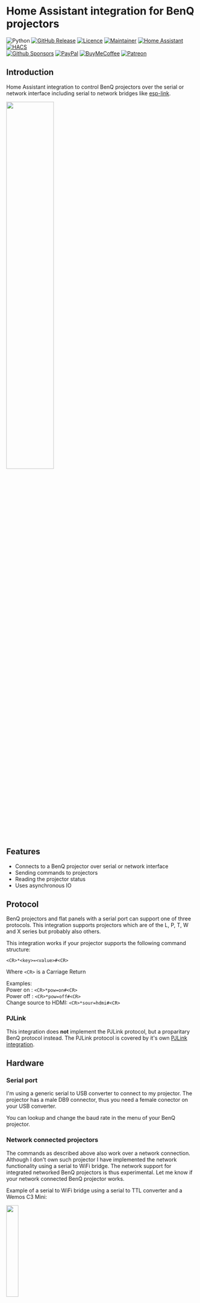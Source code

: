 # Home Assistant integration for BenQ projectors

![Python][python-shield]
[![GitHub Release][releases-shield]][releases]
[![Licence][license-shield]][license]
[![Maintainer][maintainer-shield]][maintainer]
[![Home Assistant][homeassistant-shield]][homeassistant]
[![HACS][hacs-shield]][hacs]  
[![Github Sponsors][github-shield]][github]
[![PayPal][paypal-shield]][paypal]
[![BuyMeCoffee][buymecoffee-shield]][buymecoffee]
[![Patreon][patreon-shield]][patreon]

## Introduction

Home Assistant integration to control BenQ projectors over the serial or network interface
including serial to network bridges like [esp-link](https://github.com/jeelabs/esp-link).

<img src="https://raw.githubusercontent.com/rrooggiieerr/homeassistant-benqprojector/main/Screenshot%201b.png" style="width: 50%;"/>

## Features

* Connects to a BenQ projector over serial or network interface
* Sending commands to projectors
* Reading the projector status
* Uses asynchronous IO

## Protocol

BenQ projectors and flat panels with a serial port can support one of three protocols. This
integration supports projectors which are of the L, P, T, W and X series but probably also others.

This integration works if your projector supports the following command structure:

```
<CR>*<key>=<value>#<CR>
```

Where `<CR>` is a Carriage Return

Examples:  
Power on   : `<CR>*pow=on#<CR>`  
Power off  : `<CR>*pow=off#<CR>`  
Change source to HDMI: `<CR>*sour=hdmi#<CR>`  

### PJLink

This integration does **not** implement the PJLink protocol, but a proparitary BenQ protocol
instead. The PJLink protocol is covered by it's own [PJLink integration](https://www.home-assistant.io/integrations/pjlink/).

## Hardware

### Serial port

I'm using a generic serial to USB converter to connect to my projector. The projector has a male
DB9 connector, thus you need a female conector on your USB converter.

You can lookup and change the baud rate in the menu of your BenQ projector.

### Network connected projectors

The commands as described above also work over a network connection. Although I don't own such
projector I have implemented the network functionality using a serial to WiFi bridge. The network
support for integrated networked BenQ projectors is thus experimental. Let me know if your network
connected BenQ projector works.

Example of a serial to WiFi bridge using a serial to TTL converter and a Wemos C3 Mini:

<img src="https://raw.githubusercontent.com/rrooggiieerr/homeassistant-benqprojector/main/serial%20to%20network%20bridge.png" style="width: 25%;"/>

It has to be said that a direct serial connection to the projector is much more responsive than
using a serial to WiFi bridge. Maybe this is different on an integrated networked BenQ projector or
using ethernet instead of WiFi.

## Supported projectors

The following projectors are known to work:

* HT4550i
* MW519
* TH585
* TK800m
* W600L
* W1070
* W1100
* W1110
* W1140
* W1250
* W4000i
* X3000i

The following projectors are not tested but use the same protocol according to the documentation:

Others in the L, P, T, W and X Series

Not supported:

* RP552
* RP552H
* RP840G
* RP653
* RP703
* RP750
* RP750K
* RP652
* RP702
* RP790S
* RP705H

Please let me know if your projector is also supported by this Home Assistant integration so I can
improve the overview of supported projectors.

## Installation

### HACS

The recommended way to install this Home Assistant integration is by using [HACS][hacs].
Click the following button to open the integration directly on the HACS integration page.

[![Install BenQ projector from HACS.](https://my.home-assistant.io/badges/hacs_repository.svg)](https://my.home-assistant.io/redirect/hacs_repository/?owner=rrooggiieerr&repository=homeassistant-benqprojector&category=integration)

Or follow these instructions:

- Go to your **HACS** view in Home Assistant and then to **Integrations**
- Select **+ Explore & download repositories** and search for *BenQ Projector*
- Select **Download**
- Restart Home Assistant

### Manually

- Copy the `custom_components/benqprojector` directory of this repository into the
`config/custom_components/` directory of your Home Assistant installation
- Restart Home Assistant

## Adding a new BenQ projector

- After restarting go to **Settings** then **Devices & Services**
- Select **+ Add integration** and type in *BenQ Projector*
- Select the serial port or enter the path manually
- Enter the baud rate
- Select **Submit**

When your wiring is right a new BenQ Projector integration and device will now be added to your
Integrations view. If your wiring is not right you will get a *Failed to connect* error message.

Some projectors need to be **on** to be able to detect the model and the integration to work.

## Actions

The integration supports actions so commands can be send which are (not yet) implemented.

`benqprojector.send` This action allows you to send commands with or withouth action to your BenQ
Projector. To get the current state of a setting use `?` as the action.

```
action: benqprojector.send
data:
  device_id: 1481637509cb0c89ea1582e195fe6370
  command: "pow"
  action: "?"
```

`benqprojector.send_raw` This action allows you to send any raw command to your BenQ Projector. The
command needs to include the `*` and `#` prefix and suffix.

```
action: benqprojector.send_raw
data:
  device_id: 1481637509cb0c89ea1582e195fe6370
  command: "*pow=?#"
```

## Contribution and appreciation

You can contribute to this integration, or show your appreciation, in the following ways.

### Contribute your language

If you would like to use this Home Assistant integration in your own language you can provide a
translation file as found in the `custom_components/benqprojector/translations` directory. Create a
pull request (preferred) or issue with the file for your language attached.

More on translating custom integrations can be found
[here](https://developers.home-assistant.io/docs/internationalization/custom_integration/).

### Contribute your projector model configuration

For increased support of your specific BenQ projector model you can contribute the configuration of
your projector to the underlaying [BenQ projector library](https://github.com/rrooggiieerr/benqprojector.py)

Follow [these instruction](https://github.com/rrooggiieerr/benqprojector.py#detecting-your-projector-capabilities)
on how to do so.

### Star this integration

Help other Home Assistant users find this integration by starring this GitHub page. Click **⭐ Star**
on the top right of the GitHub page.

### Support my work

Do you enjoy using this Home Assistant integration? Then consider supporting my work using one of
the following platforms, your donation is greatly appreciated and keeps me motivated:

[![Github Sponsors][github-shield]][github]
[![PayPal][paypal-shield]][paypal]
[![BuyMeCoffee][buymecoffee-shield]][buymecoffee]
[![Patreon][patreon-shield]][patreon]

### Hire me

If you would like to have a Home Assistant integration developed for your product or are in need
for a freelance Python developer for your project please contact me, you can find my email address
on [my GitHub profile](https://github.com/rrooggiieerr).

[python-shield]: https://img.shields.io/badge/python-3670A0?style=for-the-badge&logo=python&logoColor=ffdd54
[releases]: https://github.com/rrooggiieerr/homeassistant-benqprojector/releases
[releases-shield]: https://img.shields.io/github/v/release/rrooggiieerr/homeassistant-benqprojector?style=for-the-badge
[license]: ./LICENSE
[license-shield]: https://img.shields.io/github/license/rrooggiieerr/homeassistant-benqprojector?style=for-the-badge
[maintainer]: https://github.com/rrooggiieerr
[maintainer-shield]: https://img.shields.io/badge/MAINTAINER-%40rrooggiieerr-41BDF5?style=for-the-badge
[homeassistant]: https://www.home-assistant.io/
[homeassistant-shield]: https://img.shields.io/badge/home%20assistant-%2341BDF5.svg?style=for-the-badge&logo=home-assistant&logoColor=white
[hacs]: https://hacs.xyz/
[hacs-shield]: https://img.shields.io/badge/HACS-Default-41BDF5.svg?style=for-the-badge
[paypal]: https://paypal.me/seekingtheedge
[paypal-shield]: https://img.shields.io/badge/PayPal-00457C?style=for-the-badge&logo=paypal&logoColor=white
[buymecoffee]: https://www.buymeacoffee.com/rrooggiieerr
[buymecoffee-shield]: https://img.shields.io/badge/Buy%20Me%20a%20Coffee-ffdd00?style=for-the-badge&logo=buy-me-a-coffee&logoColor=black
[github]: https://github.com/sponsors/rrooggiieerr
[github-shield]: https://img.shields.io/badge/sponsor-30363D?style=for-the-badge&logo=GitHub-Sponsors&logoColor=#EA4AAA
[patreon]: https://www.patreon.com/seekingtheedge/creators
[patreon-shield]: https://img.shields.io/badge/Patreon-F96854?style=for-the-badge&logo=patreon&logoColor=white
